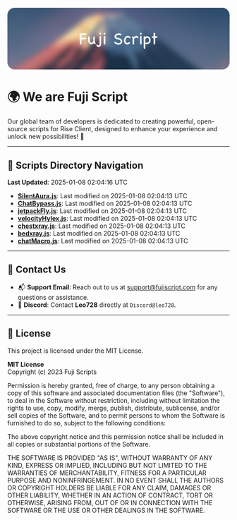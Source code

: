 ![Banner](.github/b.webp)

# 🌍 **We are Fuji Script**

Our global team of developers is dedicated to creating powerful, open-source scripts for Rise Client, designed to enhance your experience and unlock new possibilities! 🌟

---
<!-- SCRIPTS_NAVIGATION_START -->
## 📂 **Scripts Directory Navigation**

**Last Updated**: 2025-01-08 02:04:16 UTC

- **[SilentAura.js](scripts/SilentAura.js)**: Last modified on 2025-01-08 02:04:13 UTC
- **[ChatBypass.js](scripts/ChatBypass.js)**: Last modified on 2025-01-08 02:04:13 UTC
- **[jetpackFly.js](scripts/jetpackFly.js)**: Last modified on 2025-01-08 02:04:13 UTC
- **[velocityHylex.js](scripts/velocityHylex.js)**: Last modified on 2025-01-08 02:04:13 UTC
- **[chestxray.js](scripts/chestxray.js)**: Last modified on 2025-01-08 02:04:13 UTC
- **[bedxray.js](scripts/bedxray.js)**: Last modified on 2025-01-08 02:04:13 UTC
- **[chatMacro.js](scripts/chatMacro.js)**: Last modified on 2025-01-08 02:04:13 UTC

<!-- SCRIPTS_NAVIGATION_END -->

---

## 💬 **Contact Us**  
- 📬 **Support Email**: Reach out to us at [support@fujiscript.com](mailto:support@fujiscript.com) for any questions or assistance.  
- 💬 **Discord**: Contact **Leo728** directly at `Discord@leo728`.

---

## 📜 **License**

This project is licensed under the MIT License.  

**MIT License**  
Copyright (c) 2023 Fuji Scripts  

Permission is hereby granted, free of charge, to any person obtaining a copy of this software and associated documentation files (the "Software"), to deal in the Software without restriction, including without limitation the rights to use, copy, modify, merge, publish, distribute, sublicense, and/or sell copies of the Software, and to permit persons to whom the Software is furnished to do so, subject to the following conditions:  

The above copyright notice and this permission notice shall be included in all copies or substantial portions of the Software.  

THE SOFTWARE IS PROVIDED "AS IS", WITHOUT WARRANTY OF ANY KIND, EXPRESS OR IMPLIED, INCLUDING BUT NOT LIMITED TO THE WARRANTIES OF MERCHANTABILITY, FITNESS FOR A PARTICULAR PURPOSE AND NONINFRINGEMENT. IN NO EVENT SHALL THE AUTHORS OR COPYRIGHT HOLDERS BE LIABLE FOR ANY CLAIM, DAMAGES OR OTHER LIABILITY, WHETHER IN AN ACTION OF CONTRACT, TORT OR OTHERWISE, ARISING FROM, OUT OF OR IN CONNECTION WITH THE SOFTWARE OR THE USE OR OTHER DEALINGS IN THE SOFTWARE.  
